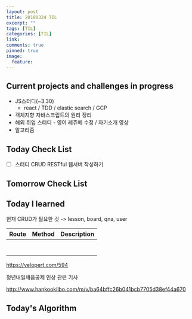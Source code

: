 ```yaml
---
layout: post
title: 20180324 TIL
excerpt: ""
tags: [TIL]
categories: [TIL]
link:
comments: true
pinned: true
image:
  feature:
---
```


## Current projects and challenges in progress

- JS스터디(~3.30)
  - react / TDD / elastic search / GCP 
- 객체지향 자바스크립트의 원리 정리
- 해외 취업 스터디 - 영어 레쥬메 수정 / 자기소개 영상
- 알고리즘

## Today Check List

- [ ] 스터디 CRUD RESTful 웹서버 작성하기

## Tomorrow Check List



## Today I learned

현재 CRUD가 필요한 것 -> lesson, board, qna, user

| Route | Method | Description |
| ----- | ------ | ----------- |
|       |        |             |
|       |        |             |
|       |        |             |
|       |        |             |
|       |        |             |
|       |        |             |
|       |        |             |

https://velopert.com/594



청년내일채움공제 인상 관련 기사

http://www.hankookilbo.com/m/v/ba64bffc26b041bcb7705d38ef44a670

## Today's Algorithm

